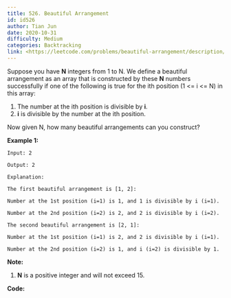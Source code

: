 ```yaml
---
title: 526. Beautiful Arrangement
id: id526
author: Tian Jun
date: 2020-10-31
difficulty: Medium
categories: Backtracking
link: <https://leetcode.com/problems/beautiful-arrangement/description/>
---
```


Suppose you have **N** integers from 1 to N. We define a beautiful arrangement
as an array that is constructed by these **N** numbers successfully if one of
the following is true for the ith position (1 <= i <= N) in this array:

  1. The number at the ith position is divisible by **i**.
  2. **i** is divisible by the number at the ith position.



Now given N, how many beautiful arrangements can you construct?

**Example 1:**
            
	Input: 2    
	Output: 2    
	Explanation:         The first beautiful arrangement is [1, 2]:        Number at the 1st position (i=1) is 1, and 1 is divisible by i (i=1).        Number at the 2nd position (i=2) is 2, and 2 is divisible by i (i=2).        The second beautiful arrangement is [2, 1]:        Number at the 1st position (i=1) is 2, and 2 is divisible by i (i=1).        Number at the 2nd position (i=2) is 1, and i (i=2) is divisible by 1.    



**Note:**

  1. **N** is a positive integer and will not exceed 15.




**Code:**
